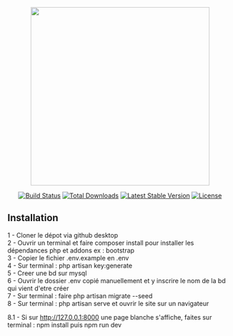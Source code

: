 <p align="center"><a href="https://laravel.com" target="_blank"><img src="https://raw.githubusercontent.com/laravel/art/master/logo-lockup/5%20SVG/2%20CMYK/1%20Full%20Color/laravel-logolockup-cmyk-red.svg" width="400"></a></p>

<p align="center">
<a href="https://travis-ci.org/laravel/framework"><img src="https://travis-ci.org/laravel/framework.svg" alt="Build Status"></a>
<a href="https://packagist.org/packages/laravel/framework"><img src="https://img.shields.io/packagist/dt/laravel/framework" alt="Total Downloads"></a>
<a href="https://packagist.org/packages/laravel/framework"><img src="https://img.shields.io/packagist/v/laravel/framework" alt="Latest Stable Version"></a>
<a href="https://packagist.org/packages/laravel/framework"><img src="https://img.shields.io/packagist/l/laravel/framework" alt="License"></a>
</p>

## Installation

1 - Cloner le dépot via github desktop <br>
2 - Ouvrir un terminal et faire composer install pour installer les dépendances php et addons ex : bootstrap <br>
3 - Copier le fichier .env.example en .env <br>
4 - Sur terminal : php artisan key:generate <br>
5 - Creer une bd sur mysql <br>
6 - Ouvrir le dossier .env copié manuellement et y inscrire le nom de la bd qui vient d'etre créer <br>
7 - Sur terminal : faire php artisan migrate --seed <br>
8 - Sur terminal : php artisan serve et ouvrir le site sur un navigateur <br>

8.1 - Si sur http://127.0.0.1:8000 une page blanche s'affiche, faites sur terminal : npm install puis npm run dev
